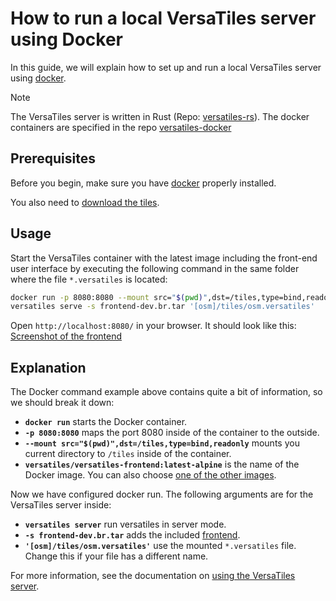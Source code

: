 # How to run a local VersaTiles server using Docker

In this guide, we will explain how to set up and run a local VersaTiles server using [docker](https://www.docker.com/).

> [!NOTE]
> The VersaTiles server is written in Rust (Repo: [versatiles-rs](https://github.com/versatiles-org/versatiles-rs)).
> The docker containers are specified in the repo [versatiles-docker](https://github.com/versatiles-org/versatiles-docker/tree/main/docker)

## Prerequisites

Before you begin, make sure you have [docker](https://www.docker.com/) properly installed.

You also need to [download the tiles](download_tiles.md).

## Usage

Start the VersaTiles container with the latest image including the front-end user interface by executing the following command in the same folder where the file `*.versatiles` is located:

```bash
docker run -p 8080:8080 --mount src="$(pwd)",dst=/tiles,type=bind,readonly versatiles/versatiles-frontend:latest-alpine \
versatiles serve -s frontend-dev.br.tar '[osm]/tiles/osm.versatiles'
```

Open `http://localhost:8080/` in your browser. It should look like this: [Screenshot of the frontend](../assets/screenshots/frontend_index.png)

## Explanation

The Docker command example above contains quite a bit of information, so we should break it down:
- **`docker run`** starts the Docker container.
- **`-p 8080:8080`** maps the port 8080 inside of the container to the outside.
- **`--mount src="$(pwd)",dst=/tiles,type=bind,readonly`** mounts you current directory to `/tiles` inside of the container.
- **`versatiles/versatiles-frontend:latest-alpine`** is the name of the Docker image. You can also choose [one of the other images](https://github.com/versatiles-org/versatiles-docker#images-versatiles-frontend).

Now we have configured docker run. The following arguments are for the VersaTiles server inside:
- **`versatiles server`** run versatiles in server mode.
- **`-s frontend-dev.br.tar`** adds the included [frontend](https://github.com/versatiles-org/versatiles-frontend).
- **`'[osm]/tiles/osm.versatiles'`** use the mounted `*.versatiles` file. Change this if your file has a different name.

For more information, see the documentation on [using the VersaTiles server](https://docs.versatiles.org/basics/versatiles_server#usage).
